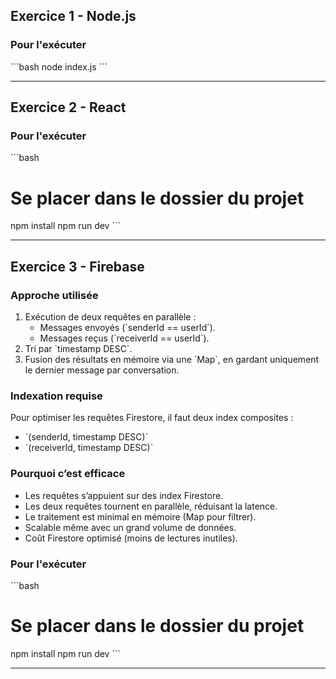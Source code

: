 ## Exercice 1 - Node.js

### Pour l'exécuter
\`\`\`bash
node index.js
\`\`\`

---

## Exercice 2 - React

### Pour l'exécuter
\`\`\`bash
# Se placer dans le dossier du projet
npm install
npm run dev
\`\`\`

---

## Exercice 3 - Firebase

### Approche utilisée
1. Exécution de deux requêtes en parallèle :  
   - Messages envoyés (\`senderId == userId\`).  
   - Messages reçus (\`receiverId == userId\`).  
2. Tri par \`timestamp DESC\`.  
3. Fusion des résultats en mémoire via une \`Map\`, en gardant uniquement le dernier message par conversation.  

### Indexation requise
Pour optimiser les requêtes Firestore, il faut deux index composites :
- \`(senderId, timestamp DESC)\`  
- \`(receiverId, timestamp DESC)\`  

### Pourquoi c’est efficace
- Les requêtes s’appuient sur des index Firestore.  
- Les deux requêtes tournent en parallèle, réduisant la latence.  
- Le traitement est minimal en mémoire (Map pour filtrer).  
- Scalable même avec un grand volume de données.  
- Coût Firestore optimisé (moins de lectures inutiles).  

### Pour l'exécuter
\`\`\`bash
# Se placer dans le dossier du projet
npm install
npm run dev
\`\`\`

---